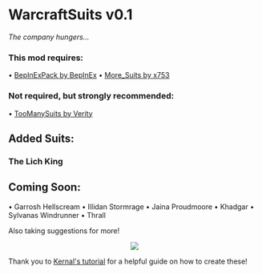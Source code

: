 # WarcraftSuits v0.1

*The company hungers...*

### This mod requires:
• [BepInExPack by BepInEx](https://thunderstore.io/c/lethal-company/p/BepInEx/BepInExPack/)
• [More_Suits by x753](https://thunderstore.io/c/lethal-company/p/x753/More_Suits/)

### Not required, but strongly recommended:
• [TooManySuits by Verity](https://thunderstore.io/c/lethal-company/p/Verity/TooManySuits/)

## Added Suits:

### The Lich King

## Coming Soon:

• Garrosh Hellscream
• Illidan Stormrage
• Jaina Proudmoore
• Khadgar
• Sylvanas Windrunner
• Thrall

Also taking suggestions for more!

<p align="center"><img src="link"></p>

Thank you to [Kernal's tutorial](https://www.youtube.com/watch?v=hIyPoJQau4A) for a helpful guide on how to create these!






